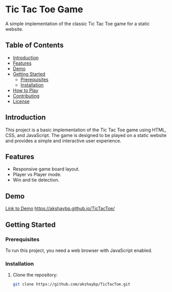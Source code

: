 # Tic Tac Toe Game

A simple implementation of the classic Tic Tac Toe game for a static website.

## Table of Contents

- [Introduction](#introduction)
- [Features](#features)
- [Demo](#demo)
- [Getting Started](#getting-started)
  - [Prerequisites](#prerequisites)
  - [Installation](#installation)
- [How to Play](#how-to-play)
- [Contributing](#contributing)
- [License](#license)

## Introduction

This project is a basic implementation of the Tic Tac Toe game using HTML, CSS, and JavaScript. The game is designed to be played on a static website and provides a simple and interactive user experience.

## Features

- Responsive game board layout.
- Player vs Player mode.
- Win and tie detection.

## Demo

[Link to Demo](#) https://akshaybp.github.io/TicTacToe/

## Getting Started

### Prerequisites

To run this project, you need a web browser with JavaScript enabled.

### Installation

1. Clone the repository:

   ```bash
   git clone https://github.com/akshaybp/TicTacToe.git
